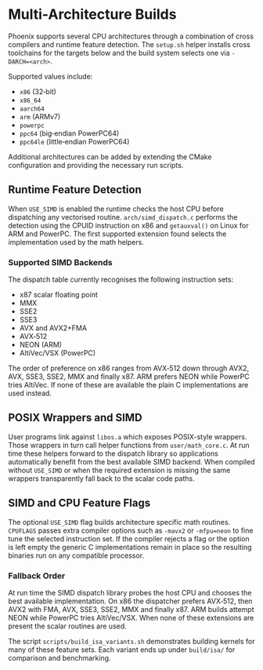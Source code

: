 # Multi-Architecture Builds

Phoenix supports several CPU architectures through a combination of cross
compilers and runtime feature detection.  The `setup.sh` helper installs
cross toolchains for the targets below and the build system selects one via
`-DARCH=<arch>`.

Supported values include:

* `x86` (32‑bit)
* `x86_64`
* `aarch64`
* `arm` (ARMv7)
* `powerpc`
* `ppc64` (big‑endian PowerPC64)
* `ppc64le` (little‑endian PowerPC64)

Additional architectures can be added by extending the CMake configuration
and providing the necessary run scripts.

## Runtime Feature Detection

When `USE_SIMD` is enabled the runtime checks the host CPU before
dispatching any vectorised routine.  `arch/simd_dispatch.c` performs the
detection using the CPUID instruction on x86 and `getauxval()` on Linux
for ARM and PowerPC.  The first supported extension found selects the
implementation used by the math helpers.

### Supported SIMD Backends

The dispatch table currently recognises the following instruction sets:

* x87 scalar floating point
* MMX
* SSE2
* SSE3
* AVX and AVX2+FMA
* AVX‑512
* NEON (ARM)
* AltiVec/VSX (PowerPC)

The order of preference on x86 ranges from AVX‑512 down through AVX2,
AVX, SSE3, SSE2, MMX and finally x87.  ARM prefers NEON while PowerPC tries
AltiVec.  If none of these are available the plain C implementations are
used instead.

## POSIX Wrappers and SIMD

User programs link against `libos.a` which exposes POSIX-style wrappers.
Those wrappers in turn call helper functions from
`user/math_core.c`.  At run time these helpers forward to the
dispatch library so applications automatically benefit from the best
available SIMD backend.  When compiled without `USE_SIMD` or when the
required extension is missing the same wrappers transparently fall back
to the scalar code paths.

## SIMD and CPU Feature Flags

The optional `USE_SIMD` flag builds architecture specific math routines.
`CPUFLAGS` passes extra compiler options such as `-mavx2` or `-mfpu=neon` to
fine tune the selected instruction set.  If the compiler rejects a flag or the
option is left empty the generic C implementations remain in place so the
resulting binaries run on any compatible processor.

### Fallback Order

At run time the SIMD dispatch library probes the host CPU and chooses the
best available implementation.  On x86 the dispatcher prefers AVX‑512,
then AVX2 with FMA, AVX, SSE3, SSE2, MMX and finally x87.  ARM builds
attempt NEON while PowerPC tries AltiVec/VSX.  When none of these
extensions are present the scalar routines are used.

The script `scripts/build_isa_variants.sh` demonstrates building kernels for
many of these feature sets.  Each variant ends up under `build/isa/` for
comparison and benchmarking.
